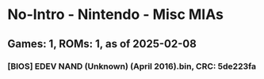 # No-Intro - Nintendo - Misc MIAs
## Games: 1, ROMs: 1, as of 2025-02-08

### [BIOS] EDEV NAND (Unknown) (April 2016).bin, CRC: 5de223fa
